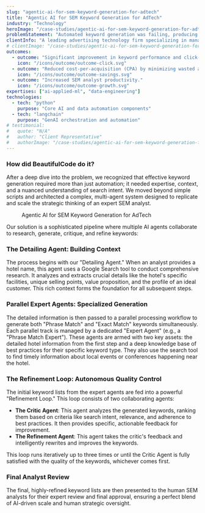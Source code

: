 ```yaml
---
slug: "agentic-ai-for-sem-keyword-generation-for-adtech"
title: "Agentic AI for SEM Keyword Generation for AdTech"
industry: "Technology"
heroImage: "/case-studies/agentic-ai-for-sem-keyword-generation-for-adtech/hero-image.svg"
problemStatement: "Automated keyword generation was failing, producing low-performing keywords misaligned with consumer search behavior and campaign goals, resulting in inefficient ad spend and poor ROI."
clientInfo: "A leading advertising technology firm specializing in managing and optimizing paid search (SEM) campaigns."
# clientImage: "/case-studies/agentic-ai-for-sem-keyword-generation-for-adtech/client-logo.svg"
outcomes:
  - outcome: "Significant improvement in keyword performance and click-through rates."
    icon: "/icons/outcome/outcome-click.svg"
  - outcome: "Reduced cost-per-acquisition (CPA) by minimizing wasted ad spend."
    icon: "/icons/outcome/outcome-savings.svg"
  - outcome: "Increased SEM analyst productivity."
    icon: "/icons/outcome/outcome-growth.svg"
expertises: ["ai-applied-ml", "data-engineering"]
technologies:
  - tech: "python"
    purpose: "Core AI and data automation components"
  - tech: "langchain"
    purpose: "GenAI orchestration and automation"
# testimonial:
#   quote: "N/A"
#   author: "Client Representative"
#   authorImage: "/case-studies/agentic-ai-for-sem-keyword-generation-for-adtech/client-author.svg"
---
```


### How did BeautifulCode do it?

After a deep dive into the problem, we recognized that effective keyword generation required more than just automation; it needed expertise, context, and a nuanced understanding of search intent. We moved beyond simple scripts and architected a complex, multi-agent system designed to replicate and scale the strategic thinking of an expert SEM analyst.

<figure>
  <img src="/case-studies/agentic-ai-for-sem-keyword-generation-for-adtech/agentic-ai-for-sem-keyword-generation-for-adtech.png" alt="" />
  <figcaption>
    Agentic AI for SEM Keyword Generation for AdTech
  </figcaption>
</figure>

Our solution is a sophisticated pipeline where multiple AI agents collaborate to research, generate, critique, and refine keywords:

### The Detailing Agent: Building Context

The process begins with our "Detailing Agent." When an analyst provides a hotel name, this agent uses a Google Search tool to conduct comprehensive research. It analyzes and extracts crucial details like the hotel's specific facilities, unique selling points, value proposition, and the profile of an ideal customer. This rich context forms the foundation for all subsequent steps.

### Parallel Expert Agents: Specialized Generation

The detailed information is then passed to a parallel processing workflow to generate both "Phrase Match" and "Exact Match" keywords simultaneously. Each parallel track is managed by a dedicated "Expert Agent" (e.g., a "Phrase Match Expert"). These agents are armed with two key assets: the detailed hotel information from the first step and a deep knowledge base of best practices for their specific keyword type. They also use the search tool to find timely information about local events or conferences happening near the hotel.

### The Refinement Loop: Autonomous Quality Control

The initial keyword lists from the expert agents are fed into a powerful "Refinement Loop." This loop consists of two collaborating agents:

- **The Critic Agent**: This agent analyzes the generated keywords, ranking them based on criteria like search intent, relevance, and adherence to best practices. It then provides specific, actionable feedback for improvement.
- **The Refinement Agent**: This agent takes the critic's feedback and intelligently rewrites and improves the keywords.

This loop runs iteratively up to three times or until the Critic Agent is fully satisfied with the quality of the keywords, whichever comes first.

### Final Analyst Review

The final, highly-refined keyword lists are then presented to the human SEM analysts for their expert review and final approval, ensuring a perfect blend of AI-driven scale and human strategic oversight.
